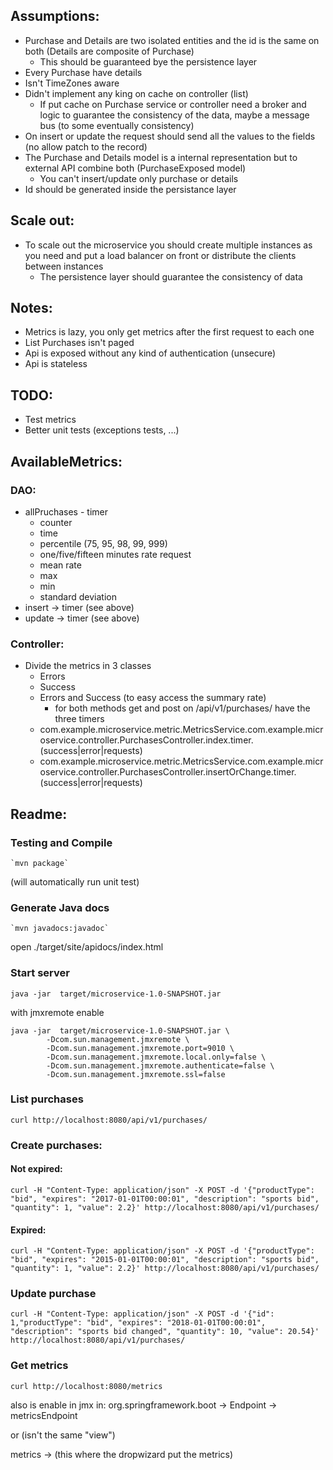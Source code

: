 ## Assumptions:
* Purchase and Details are two isolated entities and the id is the same on both (Details are composite of Purchase)
    * This should be guaranteed bye the persistence layer
* Every Purchase have details
* Isn't TimeZones aware
* Didn't implement any king on cache on controller (list)
    * If put cache on Purchase service or controller need a broker and logic to guarantee the consistency of
                the data, maybe a message bus (to some eventually consistency)
* On insert or update the request should send all the values to the fields (no allow patch to the record)
* The Purchase and Details model is a internal representation but to external API combine both (PurchaseExposed model)
    * You can't insert/update only purchase or details
 * Id should be generated inside the persistance layer



## Scale out:
* To scale out the microservice you should create multiple instances as you need and put a load balancer on front or distribute the clients between instances
    * The persistence layer should guarantee the consistency of data

## Notes:
* Metrics is lazy, you only get metrics after the first request to each one
* List Purchases isn't paged
* Api is exposed without any kind of authentication (unsecure)
* Api is stateless



## TODO:
* Test metrics
* Better unit tests (exceptions tests, ...)


## AvailableMetrics:
### DAO:
* allPruchases - timer
    * counter
    * time
    * percentile (75, 95, 98, 99, 999)
    * one/five/fifteen minutes rate request
    * mean rate
    * max
    * min
    * standard deviation
* insert -> timer (see above)
* update -> timer (see above)

### Controller:
* Divide the metrics in 3 classes
    * Errors
    * Success
    * Errors and Success (to easy access the summary rate)
        * for both methods get and post on /api/v1/purchases/ have the three timers
    * com.example.microservice.metric.MetricsService.com.example.microservice.controller.PurchasesController.index.timer.(success|error|requests)
    * com.example.microservice.metric.MetricsService.com.example.microservice.controller.PurchasesController.insertOrChange.timer.(success|error|requests)
## Readme:
### Testing and Compile
    `mvn package`
(will automatically run unit test)
### Generate Java docs
    `mvn javadocs:javadoc`
open ./target/site/apidocs/index.html

### Start server
    java -jar  target/microservice-1.0-SNAPSHOT.jar

with jmxremote enable

    java -jar  target/microservice-1.0-SNAPSHOT.jar \
            -Dcom.sun.management.jmxremote \
            -Dcom.sun.management.jmxremote.port=9010 \
            -Dcom.sun.management.jmxremote.local.only=false \
            -Dcom.sun.management.jmxremote.authenticate=false \
            -Dcom.sun.management.jmxremote.ssl=false


### List purchases
    curl http://localhost:8080/api/v1/purchases/

### Create purchases:
#### Not expired:
    curl -H "Content-Type: application/json" -X POST -d '{"productType": "bid", "expires": "2017-01-01T00:00:01", "description": "sports bid", "quantity": 1, "value": 2.2}' http://localhost:8080/api/v1/purchases/
#### Expired:
    curl -H "Content-Type: application/json" -X POST -d '{"productType": "bid", "expires": "2015-01-01T00:00:01", "description": "sports bid", "quantity": 1, "value": 2.2}' http://localhost:8080/api/v1/purchases/

### Update purchase
    curl -H "Content-Type: application/json" -X POST -d '{"id": 1,"productType": "bid", "expires": "2018-01-01T00:00:01", "description": "sports bid changed", "quantity": 10, "value": 20.54}' http://localhost:8080/api/v1/purchases/


### Get metrics
    curl http://localhost:8080/metrics

also is enable in jmx in:
org.springframework.boot -> Endpoint -> metricsEndpoint

or (isn't the same "view")

metrics -> (this where the dropwizard put the metrics)